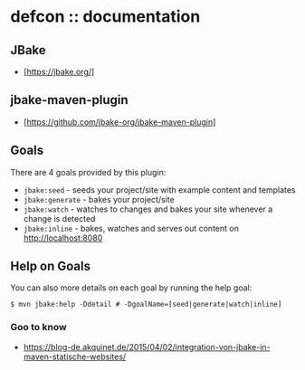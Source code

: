 # defcon :: documentation

## JBake
* [https://jbake.org/]

## jbake-maven-plugin
* [https://github.com/jbake-org/jbake-maven-plugin]

## Goals

There are 4 goals provided by this plugin:

* ```jbake:seed```     - seeds your project/site with example content and templates
* ```jbake:generate``` - bakes your project/site
* ```jbake:watch```    - watches to changes and bakes your site whenever a change is detected
* ```jbake:inline```   - bakes, watches and serves out content on [http://localhost:8080]

## Help on Goals

You can also more details on each goal by running the help goal:


    $ mvn jbake:help -Ddetail # -DgoalName=[seed|generate|watch|inline]

### Goo to know
* https://blog-de.akquinet.de/2015/04/02/integration-von-jbake-in-maven-statische-websites/

[http://localhost:8080]:http://localhost:8080 (defcon :: documentation by jbake)
[https://jbake.org/]:https://jbake.org/ (jbake)
[https://github.com/jbake-org/jbake-maven-plugin]:https://github.com/jbake-org/jbake-maven-plugin (jbake maven plugin on github)